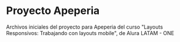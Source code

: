 # Proyecto Apeperia

Archivos iniciales del proyecto para Apeperia del curso "Layouts Responsivos: Trabajando con layouts mobile", de Alura LATAM - ONE
